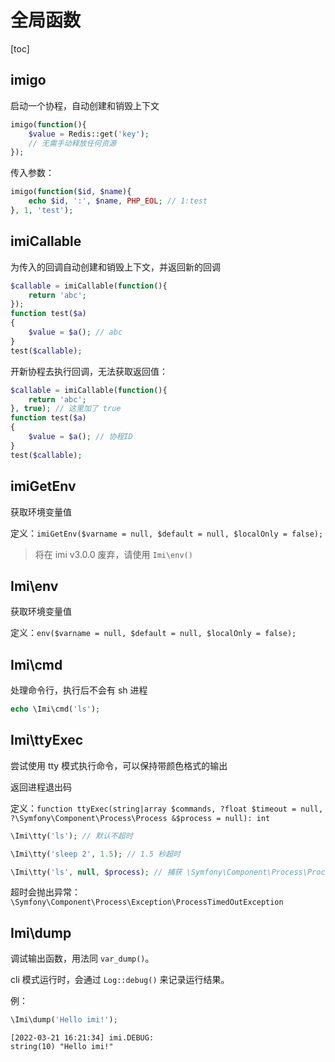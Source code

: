 # 全局函数

[toc]

## imigo

启动一个协程，自动创建和销毁上下文

```php
imigo(function(){
    $value = Redis::get('key');
    // 无需手动释放任何资源
});
```

传入参数：

```php
imigo(function($id, $name){
    echo $id, ':', $name, PHP_EOL; // 1:test
}, 1, 'test');
```

## imiCallable

为传入的回调自动创建和销毁上下文，并返回新的回调

```php
$callable = imiCallable(function(){
    return 'abc';
});
function test($a)
{
    $value = $a(); // abc
}
test($callable);
```

开新协程去执行回调，无法获取返回值：

```php
$callable = imiCallable(function(){
    return 'abc';
}, true); // 这里加了 true
function test($a)
{
    $value = $a(); // 协程ID
}
test($callable);
```

## imiGetEnv

获取环境变量值

定义：`imiGetEnv($varname = null, $default = null, $localOnly = false);`

> 将在 imi v3.0.0 废弃，请使用 `Imi\env()`

## Imi\env

获取环境变量值

定义：`env($varname = null, $default = null, $localOnly = false);`

## Imi\cmd

处理命令行，执行后不会有 sh 进程

```php
echo \Imi\cmd('ls');
```

## Imi\ttyExec

尝试使用 tty 模式执行命令，可以保持带颜色格式的输出

返回进程退出码

定义：`function ttyExec(string|array $commands, ?float $timeout = null, ?\Symfony\Component\Process\Process &$process = null): int`

```php
\Imi\tty('ls'); // 默认不超时

\Imi\tty('sleep 2', 1.5); // 1.5 秒超时

\Imi\tty('ls', null, $process); // 捕获 \Symfony\Component\Process\Process 对象
```

超时会抛出异常：`\Symfony\Component\Process\Exception\ProcessTimedOutException`

## Imi\dump

调试输出函数，用法同 `var_dump()`。

cli 模式运行时，会通过 `Log::debug()` 来记录运行结果。

例：

```php
\Imi\dump('Hello imi!');
```

```log
[2022-03-21 16:21:34] imi.DEBUG: 
string(10) "Hello imi!"
```
